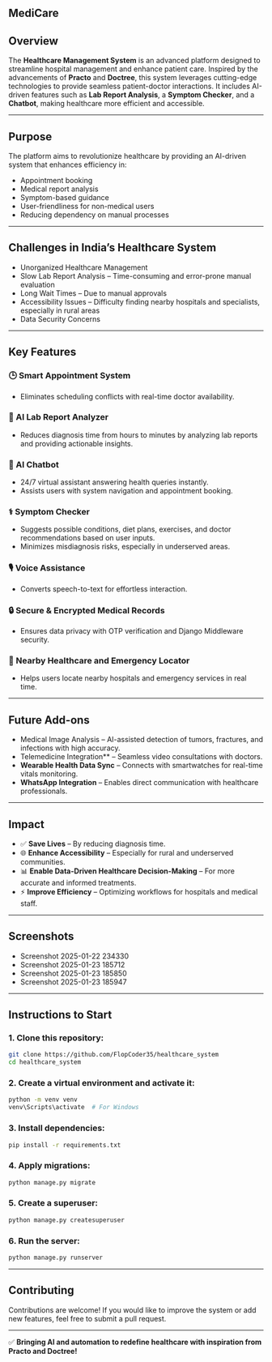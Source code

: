 

## MediCare

## Overview
The **Healthcare Management System** is an advanced platform designed to streamline hospital management and enhance patient care. Inspired by the advancements of **Practo** and **Doctree**, this system leverages cutting-edge technologies to provide seamless patient-doctor interactions. It includes AI-driven features such as **Lab Report Analysis**, a **Symptom Checker**, and a **Chatbot**, making healthcare more efficient and accessible.

---

## Purpose
The platform aims to revolutionize healthcare by providing an AI-driven system that enhances efficiency in:

- Appointment booking  
- Medical report analysis  
- Symptom-based guidance  
- User-friendliness for non-medical users  
- Reducing dependency on manual processes  

---

## Challenges in India’s Healthcare System

- Unorganized Healthcare Management  
- Slow Lab Report Analysis – Time-consuming and error-prone manual evaluation  
- Long Wait Times – Due to manual approvals  
- Accessibility Issues – Difficulty finding nearby hospitals and specialists, especially in rural areas  
- Data Security Concerns 

---

## Key Features

### 🕒 Smart Appointment System
- Eliminates scheduling conflicts with real-time doctor availability.  

### 🔬 AI Lab Report Analyzer
- Reduces diagnosis time from hours to minutes by analyzing lab reports and providing actionable insights.  

### 🤖 AI Chatbot
- 24/7 virtual assistant answering health queries instantly.  
- Assists users with system navigation and appointment booking.  

### ⚕️ Symptom Checker
- Suggests possible conditions, diet plans, exercises, and doctor recommendations based on user inputs.  
- Minimizes misdiagnosis risks, especially in underserved areas.  

### 🎙️ Voice Assistance
- Converts speech-to-text for effortless interaction.  

### 🔒 Secure & Encrypted Medical Records
- Ensures data privacy with OTP verification and Django Middleware security.  

### 🏥 Nearby Healthcare and Emergency Locator
- Helps users locate nearby hospitals and emergency services in real time.  

---

## Future Add-ons

- Medical Image Analysis – AI-assisted detection of tumors, fractures, and infections with high accuracy.  
- Telemedicine Integration** – Seamless video consultations with doctors.  
- **Wearable Health Data Sync** – Connects with smartwatches for real-time vitals monitoring.  
- **WhatsApp Integration** – Enables direct communication with healthcare professionals.  

---

## **Impact**

- ✅ **Save Lives** – By reducing diagnosis time.  
- 🌐 **Enhance Accessibility** – Especially for rural and underserved communities.  
- 📊 **Enable Data-Driven Healthcare Decision-Making** – For more accurate and informed treatments.  
- ⚡ **Improve Efficiency** – Optimizing workflows for hospitals and medical staff.  

---

## **Screenshots**
- Screenshot 2025-01-22 234330  
- Screenshot 2025-01-23 185712  
- Screenshot 2025-01-23 185850  
- Screenshot 2025-01-23 185947  

---

## **Instructions to Start**

### 1. Clone this repository:
```bash
git clone https://github.com/FlopCoder35/healthcare_system
cd healthcare_system
```

### 2. Create a virtual environment and activate it:
```bash
python -m venv venv
venv\Scripts\activate  # For Windows
```

### 3. Install dependencies:
```bash
pip install -r requirements.txt
```

### 4. Apply migrations:
```bash
python manage.py migrate
```

### 5. Create a superuser:
```bash
python manage.py createsuperuser
```

### 6. Run the server:
```bash
python manage.py runserver
```

---

## **Contributing**
Contributions are welcome! If you would like to improve the system or add new features, feel free to submit a pull request.

---

✅ **Bringing AI and automation to redefine healthcare with inspiration from Practo and Doctree!**
